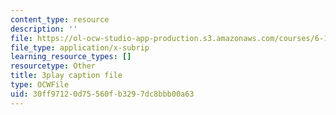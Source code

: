 ```yaml
---
content_type: resource
description: ''
file: https://ol-ocw-studio-app-production.s3.amazonaws.com/courses/6-189-multicore-programming-primer-january-iap-2007/30ff97120d75560fb3297dc8bbb00a63_A0f4HUTooM4.vtt
file_type: application/x-subrip
learning_resource_types: []
resourcetype: Other
title: 3play caption file
type: OCWFile
uid: 30ff9712-0d75-560f-b329-7dc8bbb00a63
---
```

